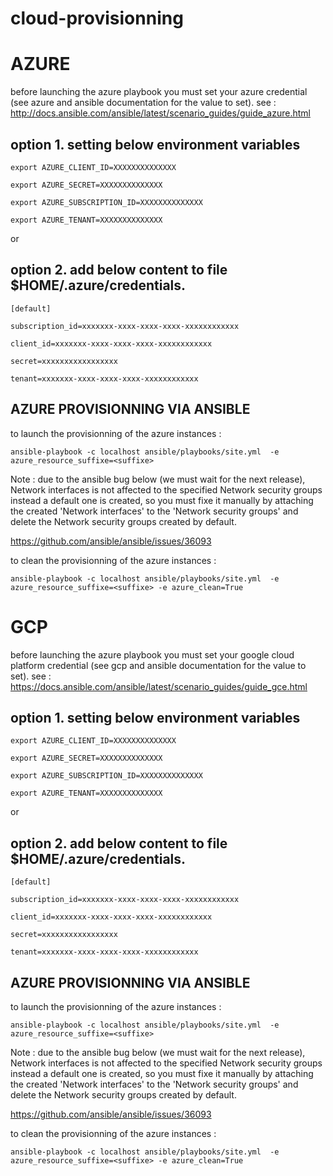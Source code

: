 
# cloud-provisionning

# AZURE

before launching the azure playbook you must set your azure credential (see azure and ansible documentation for the value to set).
see : http://docs.ansible.com/ansible/latest/scenario_guides/guide_azure.html
## option 1. setting below environment variables
`export AZURE_CLIENT_ID=XXXXXXXXXXXXXX`

`export AZURE_SECRET=XXXXXXXXXXXXXX`

`export AZURE_SUBSCRIPTION_ID=XXXXXXXXXXXXXX`

`export AZURE_TENANT=XXXXXXXXXXXXXX`

or 
## option 2. add below content to file $HOME/.azure/credentials.

`[default]`

`subscription_id=xxxxxxx-xxxx-xxxx-xxxx-xxxxxxxxxxxx`

`client_id=xxxxxxx-xxxx-xxxx-xxxx-xxxxxxxxxxxx`

`secret=xxxxxxxxxxxxxxxxx`

`tenant=xxxxxxx-xxxx-xxxx-xxxx-xxxxxxxxxxxx`

## AZURE PROVISIONNING VIA ANSIBLE
to launch the provisionning of the azure instances :

`ansible-playbook -c localhost ansible/playbooks/site.yml  -e azure_resource_suffixe=<suffixe> `

Note : due to the ansible bug below (we must wait for the next release), Network interfaces is not affected to the specified Network security groups instead a default one is created, so you must fixe it manually by attaching the created 'Network interfaces' to the 'Network security groups' and delete the Network security groups created by default.

  https://github.com/ansible/ansible/issues/36093

to clean the provisionning of the azure instances :

`ansible-playbook -c localhost ansible/playbooks/site.yml  -e azure_resource_suffixe=<suffixe> -e azure_clean=True`

# GCP

before launching the azure playbook you must set your google cloud platform credential (see gcp and ansible documentation for the value to set).
see : https://docs.ansible.com/ansible/latest/scenario_guides/guide_gce.html
## option 1. setting below environment variables
`export AZURE_CLIENT_ID=XXXXXXXXXXXXXX`

`export AZURE_SECRET=XXXXXXXXXXXXXX`

`export AZURE_SUBSCRIPTION_ID=XXXXXXXXXXXXXX`

`export AZURE_TENANT=XXXXXXXXXXXXXX`

or 
## option 2. add below content to file $HOME/.azure/credentials.

`[default]`

`subscription_id=xxxxxxx-xxxx-xxxx-xxxx-xxxxxxxxxxxx`

`client_id=xxxxxxx-xxxx-xxxx-xxxx-xxxxxxxxxxxx`

`secret=xxxxxxxxxxxxxxxxx`

`tenant=xxxxxxx-xxxx-xxxx-xxxx-xxxxxxxxxxxx`

## AZURE PROVISIONNING VIA ANSIBLE
to launch the provisionning of the azure instances :

`ansible-playbook -c localhost ansible/playbooks/site.yml  -e azure_resource_suffixe=<suffixe> `

Note : due to the ansible bug below (we must wait for the next release), Network interfaces is not affected to the specified Network security groups instead a default one is created, so you must fixe it manually by attaching the created 'Network interfaces' to the 'Network security groups' and delete the Network security groups created by default.

  https://github.com/ansible/ansible/issues/36093

to clean the provisionning of the azure instances :

`ansible-playbook -c localhost ansible/playbooks/site.yml  -e azure_resource_suffixe=<suffixe> -e azure_clean=True`
